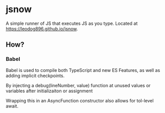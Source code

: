 # jsnow

A simple runner of JS that executes JS as you type. Located at https://leodog896.github.io/jsnow.

## How?

### Babel

Babel is used to compile both TypeScript and new ES Features, as well as adding implicit checkpoints.

By injecting a debug(lineNumber, value) function at unused values or variables after initializaiton or assignment

Wrapping this in an AsyncFunction constructor also allows for tol-level await.

